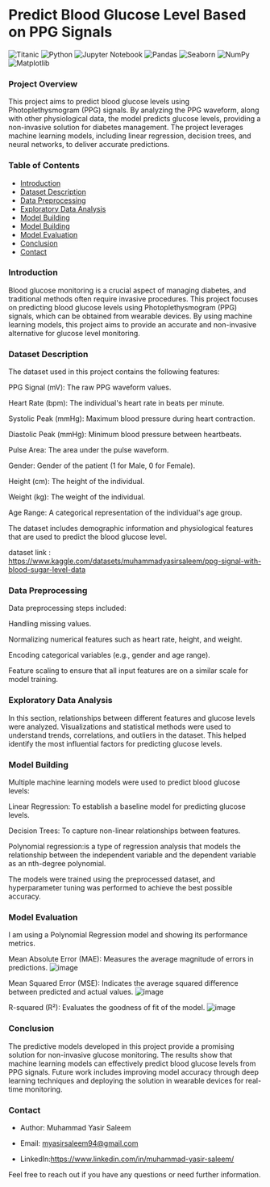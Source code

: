 # Predict Blood Glucose Level Based on PPG Signals

![Titanic](https://img.shields.io/badge/dataset-Titanic-blue)
![Python](https://img.shields.io/badge/Python-3.8+-green)
![Jupyter Notebook](https://img.shields.io/badge/Tools-Jupyter%20Notebook-orange)
![Pandas](https://img.shields.io/badge/Library-Pandas-yellow)
![Seaborn](https://img.shields.io/badge/Library-Seaborn-lightblue)
![NumPy](https://img.shields.io/badge/Library-NumPy-lightblue)
![Matplotlib](https://img.shields.io/badge/Library-Matplotlib-orange)


### Project Overview

This project aims to predict blood glucose levels using Photoplethysmogram (PPG) signals. By analyzing the PPG waveform, along with other physiological data, the model predicts glucose levels, providing a non-invasive solution for diabetes management. The project leverages machine learning models, including linear regression, decision trees, and neural networks, to deliver accurate predictions.

### Table of Contents

- [Introduction](#introduction)
- [Dataset Description](#dataset-description)
- [Data Preprocessing](#data-preprocessing)
- [Exploratory Data Analysis](#exploratory-data-analysis)
- [Model Building](#model-building)
- [Model Building](#model-building)
- [Model Evaluation](#model-evaluation)
- [Conclusion](#conclusion)
- [Contact](#contact)



### Introduction

Blood glucose monitoring is a crucial aspect of managing diabetes, and traditional methods often require invasive procedures. This project focuses on predicting blood glucose levels using Photoplethysmogram (PPG) signals, which can be obtained from wearable devices. By using machine learning models, this project aims to provide an accurate and non-invasive alternative for glucose level monitoring.

### Dataset Description

The dataset used in this project contains the following features:

PPG Signal (mV): The raw PPG waveform values.

Heart Rate (bpm): The individual's heart rate in beats per minute.

Systolic Peak (mmHg): Maximum blood pressure during heart contraction.

Diastolic Peak (mmHg): Minimum blood pressure between heartbeats.

Pulse Area: The area under the pulse waveform.

Gender: Gender of the patient (1 for Male, 0 for Female).

Height (cm): The height of the individual.

Weight (kg): The weight of the individual.

Age Range: A categorical representation of the individual's age group.

The dataset includes demographic information and physiological features that are used to predict the blood glucose level.

dataset link : https://www.kaggle.com/datasets/muhammadyasirsaleem/ppg-signal-with-blood-sugar-level-data

### Data Preprocessing

Data preprocessing steps included:

Handling missing values.

Normalizing numerical features such as heart rate, height, and weight.

Encoding categorical variables (e.g., gender and age range).

Feature scaling to ensure that all input features are on a similar scale for model training.

### Exploratory Data Analysis

In this section, relationships between different features and glucose levels were analyzed. Visualizations and statistical methods were used to understand trends, correlations, and outliers in the dataset. This helped identify the most influential factors for predicting glucose levels.

### Model Building

Multiple machine learning models were used to predict blood glucose levels:

Linear Regression: To establish a baseline model for predicting glucose levels.

Decision Trees: To capture non-linear relationships between features.

Polynomial regression:is a type of regression analysis that models the relationship between the independent variable and the dependent variable as an nth-degree polynomial.

The models were trained using the preprocessed dataset, and hyperparameter tuning was performed to achieve the best possible accuracy.

### Model Evaluation

I am using a Polynomial Regression model and showing its performance metrics.

Mean Absolute Error (MAE): Measures the average magnitude of errors in predictions.
![image](https://github.com/user-attachments/assets/34dc39cb-b11c-4ff5-a18c-691740b4a7e3)

Mean Squared Error (MSE): Indicates the average squared difference between predicted and actual values.
![image](https://github.com/user-attachments/assets/9237d372-8345-492e-996f-41c882e806dd)

R-squared (R²): Evaluates the goodness of fit of the model.
![image](https://github.com/user-attachments/assets/814bdfac-afda-4320-8fbc-ac7c09664826)


### Conclusion

The predictive models developed in this project provide a promising solution for non-invasive glucose monitoring. The results show that machine learning models can effectively predict blood glucose levels from PPG signals. Future work includes improving model accuracy through deep learning techniques and deploying the solution in wearable devices for real-time monitoring.



### Contact

- Author: Muhammad Yasir Saleem
  
- Email: myasirsaleem94@gmail.com
  
- LinkedIn:https://www.linkedin.com/in/muhammad-yasir-saleem/

Feel free to reach out if you have any questions or need further information.

